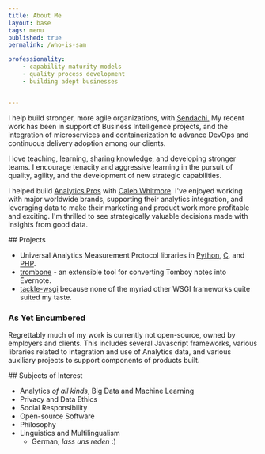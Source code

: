 ```yaml
---
title: About Me
layout: base
tags: menu
published: true
permalink: /who-is-sam

professionality:
    - capability maturity models
    - quality process development
    - building adept businesses


---
```

<div class='zebra'>
<article class='row stripe'>
<section class='container'>
I help build stronger, more agile organizations, with <a href="http://sendachi.com">Sendachi.</a> My recent work has been in support of Business Intelligence projects, and the integration of microservices and containerization to advance DevOps and continuous delivery adoption among our clients.

I love teaching, learning, sharing knowledge, and developing stronger teams. I encourage tenacity and aggressive learning in the pursuit of quality, agility, and the development of new strategic capabilities.

I helped build <a href="http://analyticspros.com">Analytics Pros</a> with <a href="https://www.linkedin.com/in/calebwhitmore">Caleb Whitmore</a>. I've enjoyed working with major worldwide brands, supporting their analytics integration, and leveraging data to make their marketing and product work more profitable and exciting. I'm thrilled to see strategically valuable decisions made with insights from good data. 

</section>
</article>

<article class='row stripe'>
<section class='container'>
## Projects

- Universal Analytics Measurement Protocol libraries in [Python][1], [C][2], and [PHP][3].
- [trombone][4] - an extensible tool for converting Tomboy notes into Evernote.
- [tackle-wsgi][5] because none of the myriad other WSGI frameworks quite suited my taste.

[1]: https://github.com/samba/universal-analytics-python
[2]: https://github.com/samba/universal-analytics-c
[3]: https://github.com/samba/universal-analytics-php
[4]: https://github.com/samba/trombone
[5]: https://github.com/samba/tackle-wsgi


### As Yet Encumbered

Regrettably much of my work is currently not open-source, owned by employers and clients. This includes several Javascript frameworks, various libraries related to integration and use of Analytics data, and various auxiliary projects to support components of products built.

</section>
</article>

<article class='row stripe'>
<section class='container'>
## Subjects of Interest

- Analytics _of all kinds_, Big Data and Machine Learning
- Privacy and Data Ethics
- Social Responsibility
- Open-source Software
- Philosophy 
- Linguistics and Multilingualism
   - German; _lass uns reden_ :)
</section>
</article>
</div>
